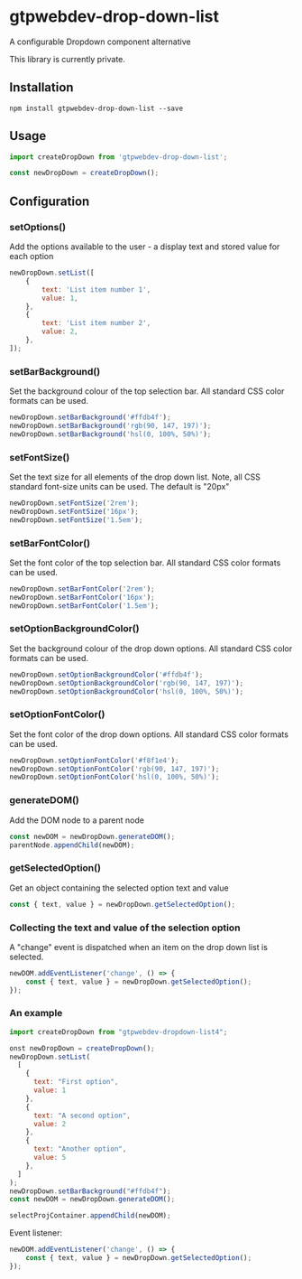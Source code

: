 # gtpwebdev-drop-down-list

A configurable Dropdown component alternative

This library is currently private.

## Installation

```
npm install gtpwebdev-drop-down-list --save
```

## Usage

```javascript
import createDropDown from 'gtpwebdev-drop-down-list';

const newDropDown = createDropDown();
```

## Configuration

### setOptions()

Add the options available to the user - a display text and stored value for each option

```javascript
newDropDown.setList([
	{
		text: 'List item number 1',
		value: 1,
	},
	{
		text: 'List item number 2',
		value: 2,
	},
]);
```

### setBarBackground()

Set the background colour of the top selection bar. All standard CSS color formats can be used.

```javascript
newDropDown.setBarBackground('#ffdb4f');
newDropDown.setBarBackground('rgb(90, 147, 197)');
newDropDown.setBarBackground('hsl(0, 100%, 50%)');
```

### setFontSize()

Set the text size for all elements of the drop down list. Note, all CSS standard font-size units can be used. The default is "20px"

```js
newDropDown.setFontSize('2rem');
newDropDown.setFontSize('16px');
newDropDown.setFontSize('1.5em');
```

### setBarFontColor()

Set the font color of the top selection bar. All standard CSS color formats can be used.

```js
newDropDown.setBarFontColor('2rem');
newDropDown.setBarFontColor('16px');
newDropDown.setBarFontColor('1.5em');
```

### setOptionBackgroundColor()

Set the background colour of the drop down options. All standard CSS color formats can be used.

```js
newDropDown.setOptionBackgroundColor('#ffdb4f');
newDropDown.setOptionBackgroundColor('rgb(90, 147, 197)');
newDropDown.setOptionBackgroundColor('hsl(0, 100%, 50%)');
```

### setOptionFontColor()

Set the font color of the drop down options. All standard CSS color formats can be used.

```js
newDropDown.setOptionFontColor('#f8f1e4');
newDropDown.setOptionFontColor('rgb(90, 147, 197)');
newDropDown.setOptionFontColor('hsl(0, 100%, 50%)');
```

### generateDOM()

Add the DOM node to a parent node

```javascript
const newDOM = newDropDown.generateDOM();
parentNode.appendChild(newDOM);
```

### getSelectedOption()

Get an object containing the selected option text and value

```js
const { text, value } = newDropDown.getSelectedOption();
```

### Collecting the text and value of the selection option

A "change" event is dispatched when an item on the drop down list is selected.

```js
newDOM.addEventListener('change', () => {
	const { text, value } = newDropDown.getSelectedOption();
});
```

### An example

```js
import createDropDown from "gtpwebdev-dropdown-list4";

onst newDropDown = createDropDown();
newDropDown.setList(
  [
    {
      text: "First option",
      value: 1
    },
    {
      text: "A second option",
      value: 2
    },
    {
      text: "Another option",
      value: 5
    },
  ]
);
newDropDown.setBarBackground("#ffdb4f");
const newDOM = newDropDown.generateDOM();

selectProjContainer.appendChild(newDOM);
```

Event listener:

```js
newDOM.addEventListener('change', () => {
	const { text, value } = newDropDown.getSelectedOption();
});
```
